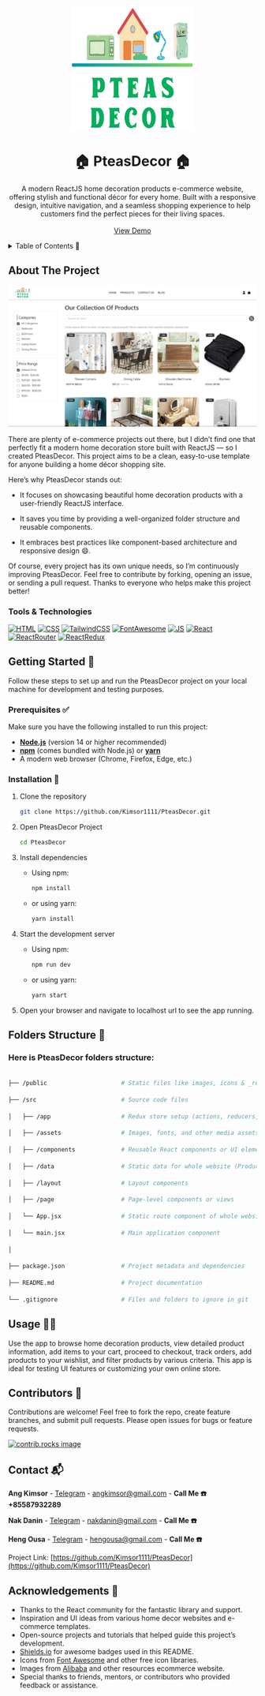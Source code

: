 <!-- PROJECT LOGO -->
<div align="center">
  <a href="https://github.com/Kimsor1111/PteasDecor">
    <img src="src/assets/Logo/PteasDecor.png" alt="Logo" width="250" height="250">
  </a>

  <h1 align="center">🏠 PteasDecor 🏠</h1>

  <p align="center">
    A modern ReactJS home decoration products e-commerce website, offering stylish and functional décor for every home.
    Built with a responsive design, intuitive navigation, and a seamless shopping experience to help customers find the perfect pieces for their living spaces.
    <br />
    <br />
    <a href="https://pteasdecor.netlify.app/">View Demo</a>
  </p>
</div>

<!-- TABLE OF CONTENTS -->
<details>
  <summary>Table of Contents 📑</summary> 
  <ol>
    <li>
      <a href="#about-the-project">About The Project</a> 📖
      <ul>
        <li><a href="#built-with">Built With 🛠️</a></li>
      </ul>
    </li>
    <li>
      <a href="#getting-started">Getting Started 🚀</a>
      <ul>
        <li><a href="#prerequisites">Prerequisites ✅</a></li>
        <li><a href="#installation">Installation 💾</a></li>
      </ul>
    </li>
    <li><a href="#folder">Folder Structure 🧑‍💻</a></li>
    <li><a href="#usage">Usage 🧑‍💻</a></li>
    <li><a href="#contributors">Contributors 🤝</a></li>
    <li><a href="#contact">Contact 📬</a></li>
    <li><a href="#acknowledgments">Acknowledgments 🙏</a></li>
  </ol>
</details>

<!-- ABOUT THE PROJECT -->
<p id="about-the-project">
</p>

## About The Project

[![Project Screenshot][project-screenshot]](https://example.com)

There are plenty of e-commerce projects out there, but I didn’t find one that perfectly fit a modern home decoration store built with ReactJS — so I created PteasDecor. This project aims to be a clean, easy-to-use template for anyone building a home décor shopping site.

Here’s why PteasDecor stands out:

- It focuses on showcasing beautiful home decoration products with a user-friendly ReactJS interface.

- It saves you time by providing a well-organized folder structure and reusable components.

- It embraces best practices like component-based architecture and responsive design 😄.

Of course, every project has its own unique needs, so I’m continuously improving PteasDecor. Feel free to contribute by forking, opening an issue, or sending a pull request. Thanks to everyone who helps make this project better!

<p id="built-with">
</p>

### Tools & Technologies

[![HTML][HTML]][HTML-url]
[![CSS][CSS]][CSS-url]
[![TailwindCSS][TailwindCSS]][TailwindCSS-url]
[![FontAwesome][FontAwesome]][FontAwesome-url]
[![JS][JS]][JS-url]
[![React][React.js]][React-url]
[![ReactRouter][ReactRouter.js]][ReactRouter-url]
[![ReactRedux][ReactRedux.js]][ReactRedux-url]

<!-- GETTING STARTED -->
<p id="getting-started">
</p>

## Getting Started 🚀

Follow these steps to set up and run the PteasDecor project on your local machine for development and testing purposes.

<p id="prerequisites">
</p>

### Prerequisites ✅

Make sure you have the following installed to run this project:

- **[Node.js](https://nodejs.org/)** (version 14 or higher recommended)
- **[npm](https://www.npmjs.com/)** (comes bundled with Node.js) or **[yarn](https://yarnpkg.com/)**
- A modern web browser (Chrome, Firefox, Edge, etc.)

<p id="installation">
</p>

### Installation 💾

1. Clone the repository

   ```sh
   git clone https://github.com/Kimsor1111/PteasDecor.git
   ```

2. Open PteasDecor Project

   ```sh
   cd PteasDecor
   ```

3. Install dependencies

   - Using npm:

     ```sh
     npm install
     ```

   - or using yarn:

     ```sh
     yarn install
     ```

4. Start the development server

   - Using npm:

     ```sh
     npm run dev
     ```

   - or using yarn:

     ```sh
     yarn start
     ```

5. Open your browser and navigate to localhost url to see the app running.

<p id="folder">
</p>

## Folders Structure 📂

### Here is PteasDecor folders structure:

```sh

├── /public                     # Static files like images, icons & _redirects

├── /src                        # Source code files

│   ├── /app                    # Redux store setup (actions, reducers, slices)

│   ├── /assets                 # Images, fonts, and other media assets

│   ├── /components             # Reusable React components or UI elements

│   ├── /data                   # Static data for whole website (Product, Footer, Navbar, ...)

│   ├── /layout                 # Layout components

│   ├── /page                   # Page-level components or views

│   └── App.jsx                 # Static route component of whole website

│   └── main.jsx                # Main application component

│

├── package.json                # Project metadata and dependencies

├── README.md                   # Project documentation

└── .gitignore                  # Files and folders to ignore in git
```

<p id="usage">
</p>

<!-- USAGE EXAMPLES -->

## Usage 🧑‍💻

Use the app to browse home decoration products, view detailed product information, add items to your cart, proceed to checkout, track orders, add products to your wishlist, and filter products by various criteria. This app is ideal for testing UI features or customizing your own online store.

<p id="contributors">
</p>

<!-- CONTRIBUTORS -->

## Contributors 🤝

Contributions are welcome! Feel free to fork the repo, create feature branches, and submit pull requests. Please open issues for bugs or feature requests.

<a href="https://github.com/Kimsor1111/PteasDecor/graphs/contributors">
  <img src="https://contrib.rocks/image?repo=Kimsor1111/PteasDecor" alt="contrib.rocks image" />
</a>

<p id="contact">
</p>

<!-- CONTACT -->

## Contact 📬

**Ang Kimsor** - [Telegram](https://t.me/Thirtieth_October) - [angkimsor@gmail.com](mailto:angkimsor@gmail.com) - **Call Me ☎️ +85587932289**

**Nak Danin** - [Telegram](https://nakdanin) - [nakdanin@gmail.com](mailto:nakdanin@gmail.com) - **Call Me ☎️**

**Heng Ousa** - [Telegram](https://hengousa) - [hengousa@gmail.com](mailto:hengousa@gmail.com) - **Call Me ☎️**

Project Link: [https://github.com/Kimsor1111/PteasDecor](https://github.com/Kimsor1111/PteasDecor)

<p id="acknowledgments">
</p>

<!-- ACKNOWLEDGMENTS -->

## Acknowledgements 🙏

- Thanks to the React community for the fantastic library and support.
- Inspiration and UI ideas from various home decor websites and e-commerce templates.
- Open-source projects and tutorials that helped guide this project’s development.
- [Shields.io](https://shields.io/) for awesome badges used in this README.
- Icons from [Font Awesome](https://fontawesome.com/) and other free icon libraries.
- Images from [Alibaba](https://www.alibaba.com/) and other resources ecommerce website.
- Special thanks to friends, mentors, or contributors who provided feedback or assistance.

<!-- MARKDOWN LINKS & IMAGES -->

[project-screenshot]: src/assets/Logo/image.png
[HTML]: https://img.shields.io/badge/HTML-20232A?style=for-the-badge&logo=html5&logoColor=E34F26
[HTML-url]: https://www.w3schools.com/html/
[CSS]: https://img.shields.io/badge/CSS-20232A?style=for-the-badge&logo=css&logoColor=1572B6
[CSS-url]: https://www.w3schools.com/css/
[JS]: https://img.shields.io/badge/javascript-20232A?style=for-the-badge&logo=javascript&logoColor=F7DF1E
[JS-url]: https://www.w3schools.com/js/
[FontAwesome]: https://img.shields.io/badge/FontAwesome-20232A?style=for-the-badge&logo=font-awesome&logoColor=#538DD7
[FontAwesome-url]: https://fontawesome.com/
[TailwindCSS]: https://img.shields.io/badge/Tailwind_CSS-20232A?style=for-the-badge&logo=tailwind-css&logoColor=38B2AC
[TailwindCSS-url]: https://tailwindcss.com/
[React.js]: https://img.shields.io/badge/React-20232A?style=for-the-badge&logo=react&logoColor=61DAFB
[React-url]: https://reactjs.org/
[ReactRouter.js]: https://img.shields.io/badge/ReactRouter-20232A?style=for-the-badge&logo=react&logoColor=61DAFB
[ReactRouter-url]: https://reactrouter.com/
[ReactRedux.js]: https://img.shields.io/badge/ReactRedux-20232A?style=for-the-badge&logo=react&logoColor=61DAFB
[ReactRedux-url]: https://react-redux.js.org/
